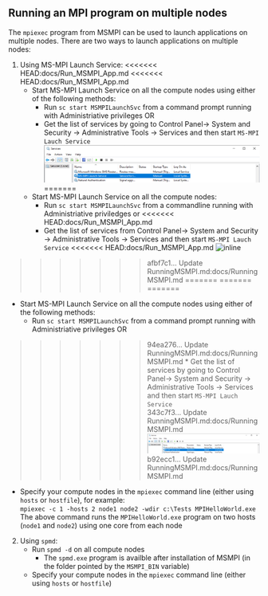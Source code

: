 ## Running an MPI program on multiple nodes
The `mpiexec` program from MSMPI can be used to launch applications on multiple nodes. There are two ways to launch applications 
on multiple nodes:
1. Using MS-MPI Launch Service:
<<<<<<< HEAD:docs/Run_MSMPI_App.md
<<<<<<< HEAD:docs/Run_MSMPI_App.md
   * Start MS-MPI Launch Service on all the compute nodes using either of the following methods:
      * Run `sc start MSMPILaunchSvc` from a command prompt running with Administriative privileges OR
      * Get the list of services by going to Control Panel-> System and Security -> Administrative Tools -> Services and then start  `MS-MPI Lauch Service`<br>
      ![inline](./screenshots/msmpi_svc.png)
=======
   * Start MS-MPI Launch Service on all the compute nodes:
      * Run `sc start MSMPILaunchSvc` from a commandline running with Administriative priviledges or
<<<<<<< HEAD:docs/Run_MSMPI_App.md
      * Get the list of services from Control Panel-> System and Security -> Administrative Tools -> Services and then start  `MS-MPI Lauch Service`
<<<<<<< HEAD:docs/Run_MSMPI_App.md
      ![inline](./screenshots/msmpit_svc.png)
>>>>>>> afbf7c1... Update RunningMSMPI.md:docs/RunningMSMPI.md
=======
=======
=======
   * Start MS-MPI Launch Service on all the compute nodes using either of the following methods:
      * Run `sc start MSMPILaunchSvc` from a command prompt running with Administriative privileges OR
>>>>>>> 94ea276... Update RunningMSMPI.md:docs/RunningMSMPI.md
      * Get the list of services by going to Control Panel-> System and Security -> Administrative Tools -> Services and then start  `MS-MPI Lauch Service`<br>
>>>>>>> 343c7f3... Update RunningMSMPI.md:docs/RunningMSMPI.md
      ![inline](./screenshots/msmpi_svc.png)
>>>>>>> b92ecc1... Update RunningMSMPI.md:docs/RunningMSMPI.md
   * Specify your compute nodes in the `mpiexec` command line (either using `hosts` or `hostfile`), for example:<br>
      `mpiexec -c 1 -hosts 2 node1 node2 -wdir c:\Tests MPIHelloWorld.exe`<br>
      The above command runs the `MPIHelloWorld.exe` program on two hosts (`node1` and `node2`) using one core from each node 
2. Using `spmd`:
   * Run `spmd -d` on all compute nodes
      * The `spmd.exe` program is availble after installation of MSMPI (in the folder pointed by the `MSMPI_BIN` variable)
   * Specify your compute nodes in the `mpiexec` command line (either using `hosts` or `hostfile`)

